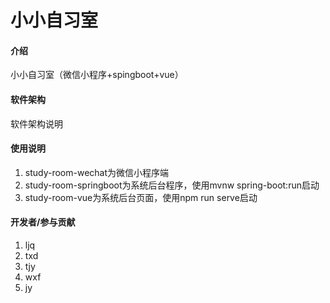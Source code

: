 # 小小自习室

#### 介绍

小小自习室（微信小程序+spingboot+vue）

#### 软件架构

软件架构说明

#### 使用说明

1.  study-room-wechat为微信小程序端
2.  study-room-springboot为系统后台程序，使用mvnw spring-boot:run启动
3.  study-room-vue为系统后台页面，使用npm run serve启动

#### 开发者/参与贡献

1.  ljq
2.  txd
3.  tjy
4.  wxf
5.  jy
